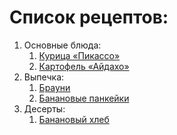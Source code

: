 # Список рецептов:1. Основные блюда:	1. [Курица «Пикассо»](picasso.md)	1. [Картофель «Айдахо»](aidaho.md)1. Выпечка:	1. [Брауни](brownie.md)	1. [Банановые панкейки](banana.md)1. Десерты:	1. [Банановый хлеб](banana.md)